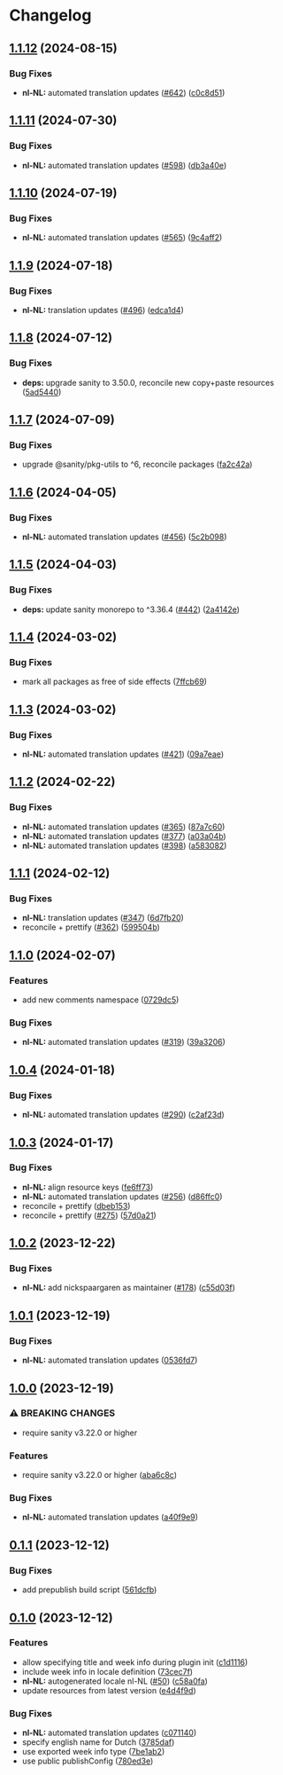# Changelog

## [1.1.12](https://github.com/sanity-io/locales/compare/locale-nl-nl-v1.1.11...locale-nl-nl-v1.1.12) (2024-08-15)


### Bug Fixes

* **nl-NL:** automated translation updates ([#642](https://github.com/sanity-io/locales/issues/642)) ([c0c8d51](https://github.com/sanity-io/locales/commit/c0c8d51690b35be8e8e63de803d49a963dcf8dd3))

## [1.1.11](https://github.com/sanity-io/locales/compare/locale-nl-nl-v1.1.10...locale-nl-nl-v1.1.11) (2024-07-30)


### Bug Fixes

* **nl-NL:** automated translation updates ([#598](https://github.com/sanity-io/locales/issues/598)) ([db3a40e](https://github.com/sanity-io/locales/commit/db3a40ec779cbb677248a62b25b2d0050250815f))

## [1.1.10](https://github.com/sanity-io/locales/compare/locale-nl-nl-v1.1.9...locale-nl-nl-v1.1.10) (2024-07-19)


### Bug Fixes

* **nl-NL:** automated translation updates ([#565](https://github.com/sanity-io/locales/issues/565)) ([9c4aff2](https://github.com/sanity-io/locales/commit/9c4aff22671b94ba5a3a08ce1b3cec4d3c9cd1d4))

## [1.1.9](https://github.com/sanity-io/locales/compare/locale-nl-nl-v1.1.8...locale-nl-nl-v1.1.9) (2024-07-18)


### Bug Fixes

* **nl-NL:** translation updates ([#496](https://github.com/sanity-io/locales/issues/496)) ([edca1d4](https://github.com/sanity-io/locales/commit/edca1d4233756457b164e21a38fa174ae50544fb))

## [1.1.8](https://github.com/sanity-io/locales/compare/locale-nl-nl-v1.1.7...locale-nl-nl-v1.1.8) (2024-07-12)


### Bug Fixes

* **deps:** upgrade sanity to 3.50.0, reconcile new copy+paste resources ([5ad5440](https://github.com/sanity-io/locales/commit/5ad5440692ba75d76b5de468a5ed5cdfd01de995))

## [1.1.7](https://github.com/sanity-io/locales/compare/locale-nl-nl-v1.1.6...locale-nl-nl-v1.1.7) (2024-07-09)


### Bug Fixes

* upgrade @sanity/pkg-utils to ^6, reconcile packages ([fa2c42a](https://github.com/sanity-io/locales/commit/fa2c42a0e8550ead90dcc61fe1abcecdacf8fd20))

## [1.1.6](https://github.com/sanity-io/locales/compare/locale-nl-nl-v1.1.5...locale-nl-nl-v1.1.6) (2024-04-05)


### Bug Fixes

* **nl-NL:** automated translation updates ([#456](https://github.com/sanity-io/locales/issues/456)) ([5c2b098](https://github.com/sanity-io/locales/commit/5c2b098bc0aedbaeb2367b83ae410fccbeb00d8c))

## [1.1.5](https://github.com/sanity-io/locales/compare/locale-nl-nl-v1.1.4...locale-nl-nl-v1.1.5) (2024-04-03)


### Bug Fixes

* **deps:** update sanity monorepo to ^3.36.4 ([#442](https://github.com/sanity-io/locales/issues/442)) ([2a4142e](https://github.com/sanity-io/locales/commit/2a4142e6e50eb5992b3432169cd71676c353276f))

## [1.1.4](https://github.com/sanity-io/locales/compare/locale-nl-nl-v1.1.3...locale-nl-nl-v1.1.4) (2024-03-02)


### Bug Fixes

* mark all packages as free of side effects ([7ffcb69](https://github.com/sanity-io/locales/commit/7ffcb6939ba729c3c6c528d81e14a833b9096f50))

## [1.1.3](https://github.com/sanity-io/locales/compare/locale-nl-nl-v1.1.2...locale-nl-nl-v1.1.3) (2024-03-02)


### Bug Fixes

* **nl-NL:** automated translation updates ([#421](https://github.com/sanity-io/locales/issues/421)) ([09a7eae](https://github.com/sanity-io/locales/commit/09a7eaedfec201c8c74d468d52709ffb191171d7))

## [1.1.2](https://github.com/sanity-io/locales/compare/locale-nl-nl-v1.1.1...locale-nl-nl-v1.1.2) (2024-02-22)


### Bug Fixes

* **nl-NL:** automated translation updates ([#365](https://github.com/sanity-io/locales/issues/365)) ([87a7c60](https://github.com/sanity-io/locales/commit/87a7c6089506ed6d4f3e336184a6cc6ad6600e65))
* **nl-NL:** automated translation updates ([#377](https://github.com/sanity-io/locales/issues/377)) ([a03a04b](https://github.com/sanity-io/locales/commit/a03a04b052e801af5b17cd23348f64a66b4de4c9))
* **nl-NL:** automated translation updates ([#398](https://github.com/sanity-io/locales/issues/398)) ([a583082](https://github.com/sanity-io/locales/commit/a5830820e570ef55af6126940448012bad37e17f))

## [1.1.1](https://github.com/sanity-io/locales/compare/locale-nl-nl-v1.1.0...locale-nl-nl-v1.1.1) (2024-02-12)


### Bug Fixes

* **nl-NL:** translation updates ([#347](https://github.com/sanity-io/locales/issues/347)) ([6d7fb20](https://github.com/sanity-io/locales/commit/6d7fb20375737ca4a1129e13f39737a04da6522c))
* reconcile + prettify ([#362](https://github.com/sanity-io/locales/issues/362)) ([599504b](https://github.com/sanity-io/locales/commit/599504b2827dcbae2f728d89f12787e2f94e3340))

## [1.1.0](https://github.com/sanity-io/locales/compare/locale-nl-nl-v1.0.4...locale-nl-nl-v1.1.0) (2024-02-07)


### Features

* add new comments namespace ([0729dc5](https://github.com/sanity-io/locales/commit/0729dc52cd29ac2611250663a32a7f1a5a039500))


### Bug Fixes

* **nl-NL:** automated translation updates ([#319](https://github.com/sanity-io/locales/issues/319)) ([39a3206](https://github.com/sanity-io/locales/commit/39a320635b5f29ec3d9972a6e097d317ffd4f731))

## [1.0.4](https://github.com/sanity-io/locales/compare/locale-nl-nl-v1.0.3...locale-nl-nl-v1.0.4) (2024-01-18)


### Bug Fixes

* **nl-NL:** automated translation updates ([#290](https://github.com/sanity-io/locales/issues/290)) ([c2af23d](https://github.com/sanity-io/locales/commit/c2af23d2549a9d27559b5a5f77a5b9874eacca45))

## [1.0.3](https://github.com/sanity-io/locales/compare/locale-nl-nl-v1.0.2...locale-nl-nl-v1.0.3) (2024-01-17)


### Bug Fixes

* **nl-NL:** align resource keys ([fe6ff73](https://github.com/sanity-io/locales/commit/fe6ff73326fab4d29888f1e04dc9f8753cc81647))
* **nl-NL:** automated translation updates ([#256](https://github.com/sanity-io/locales/issues/256)) ([d86ffc0](https://github.com/sanity-io/locales/commit/d86ffc083f07e82acb9bc219a62ca8e768ff3b39))
* reconcile + prettify ([dbeb153](https://github.com/sanity-io/locales/commit/dbeb153fc3f80207e357a888431d2fd739617821))
* reconcile + prettify ([#275](https://github.com/sanity-io/locales/issues/275)) ([57d0a21](https://github.com/sanity-io/locales/commit/57d0a21e05f631d47d74a2c029c9dcc3993bc7b0))

## [1.0.2](https://github.com/sanity-io/locales/compare/locale-nl-nl-v1.0.1...locale-nl-nl-v1.0.2) (2023-12-22)


### Bug Fixes

* **nl-NL:** add nickspaargaren as maintainer ([#178](https://github.com/sanity-io/locales/issues/178)) ([c55d03f](https://github.com/sanity-io/locales/commit/c55d03f49c5a0fcabb018f1bf21b17f74229153d))

## [1.0.1](https://github.com/sanity-io/locales/compare/locale-nl-nl-v1.0.0...locale-nl-nl-v1.0.1) (2023-12-19)


### Bug Fixes

* **nl-NL:** automated translation updates ([0536fd7](https://github.com/sanity-io/locales/commit/0536fd79beb16119297f984d3320417386216bd9))

## [1.0.0](https://github.com/sanity-io/locales/compare/locale-nl-nl-v0.1.1...locale-nl-nl-v1.0.0) (2023-12-19)


### ⚠ BREAKING CHANGES

* require sanity v3.22.0 or higher

### Features

* require sanity v3.22.0 or higher ([aba6c8c](https://github.com/sanity-io/locales/commit/aba6c8c3fd4f6e11b193b96a3821420f72ccc47d))


### Bug Fixes

* **nl-NL:** automated translation updates ([a40f9e9](https://github.com/sanity-io/locales/commit/a40f9e96d8ac98b5752f2d15702f0743b392328d))

## [0.1.1](https://github.com/sanity-io/locales/compare/locale-nl-nl-v0.1.0...locale-nl-nl-v0.1.1) (2023-12-12)


### Bug Fixes

* add prepublish build script ([561dcfb](https://github.com/sanity-io/locales/commit/561dcfb24ab12f98fcc590b0dbc2cf297ea60485))

## [0.1.0](https://github.com/sanity-io/locales/compare/locale-nl-nl-v0.0.1...locale-nl-nl-v0.1.0) (2023-12-12)


### Features

* allow specifying title and week info during plugin init ([c1d1116](https://github.com/sanity-io/locales/commit/c1d1116bab0c99c6506a9744e33d6cf282bf1c1b))
* include week info in locale definition ([73cec7f](https://github.com/sanity-io/locales/commit/73cec7fb69ac92a565282aac0d08f13b634372fb))
* **nl-NL:** autogenerated locale nl-NL ([#50](https://github.com/sanity-io/locales/issues/50)) ([c58a0fa](https://github.com/sanity-io/locales/commit/c58a0fa8d3e57538b6173bb71d143b03a96be1fd))
* update resources from latest version ([e4d4f9d](https://github.com/sanity-io/locales/commit/e4d4f9daf8c2566f3ee7c9b002ac6d0051a2734c))


### Bug Fixes

* **nl-NL:** automated translation updates ([c071140](https://github.com/sanity-io/locales/commit/c071140bb0147dff5a3924f979521b77304f81df))
* specify english name for Dutch ([3785daf](https://github.com/sanity-io/locales/commit/3785daff94d6f56750225d76f497878d5c21c9bc))
* use exported week info type ([7be1ab2](https://github.com/sanity-io/locales/commit/7be1ab27939e1836e000155c576362fb5f54bd3e))
* use public publishConfig ([780ed3e](https://github.com/sanity-io/locales/commit/780ed3e6d35198fedebd769e71bf1dcc09fc6528))
